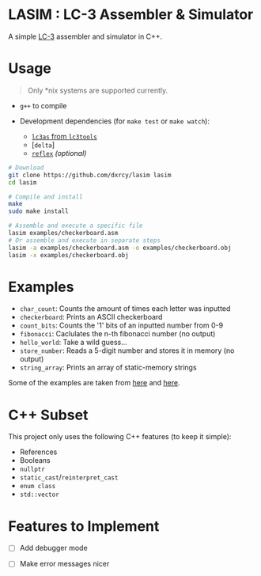 # **LASIM** : LC-3 Assembler & Simulator

A simple [LC-3](https://en.wikipedia.org/wiki/Little_Computer_3) assembler and
simulator in C++.

# Usage

> Only *nix systems are supported currently.

- `g++` to compile

- Development dependencies (for `make test` or `make watch`):
    - [`lc3as` from `lc3tools`](https://github.com/chiragsakhuja/lc3tools)
    - [`delta`]
    - [`reflex`](https://github.com/cespare/reflex) *(optional)*

```sh
# Download
git clone https://github.com/dxrcy/lasim lasim
cd lasim

# Compile and install
make
sudo make install

# Assemble and execute a specific file
lasim examples/checkerboard.asm
# Or assemble and execute in separate steps
lasim -a examples/checkerboard.asm -o examples/checkerboard.obj
lasim -x examples/checkerboard.obj
```

# Examples

- `char_count`: Counts the amount of times each letter was inputted
- `checkerboard`: Prints an ASCII checkerboard
- `count_bits`: Counts the '1' bits of an inputted number from 0-9
- `fibonacci`: Caclulates the n-th fibonacci number (no output)
- `hello_world`: Take a wild guess...
- `store_number`: Reads a 5-digit number and stores it in memory (no output)
- `string_array`: Prints an array of static-memory strings

Some of the examples are taken from
[here](https://github.com/Nguyen-Nhat-Tuan-Minh/LC_3-Assembly-Program) and
[here](https://github.com/dideler/LC-3-Programs).

# C++ Subset

This project only uses the following C++ features (to keep it simple):

- References
- Booleans
- `nullptr`
- `static_cast`/`reinterpret_cast`
- `enum class`
- `std::vector`

# Features to Implement

- [ ] Add debugger mode
- [ ] Make error messages nicer

